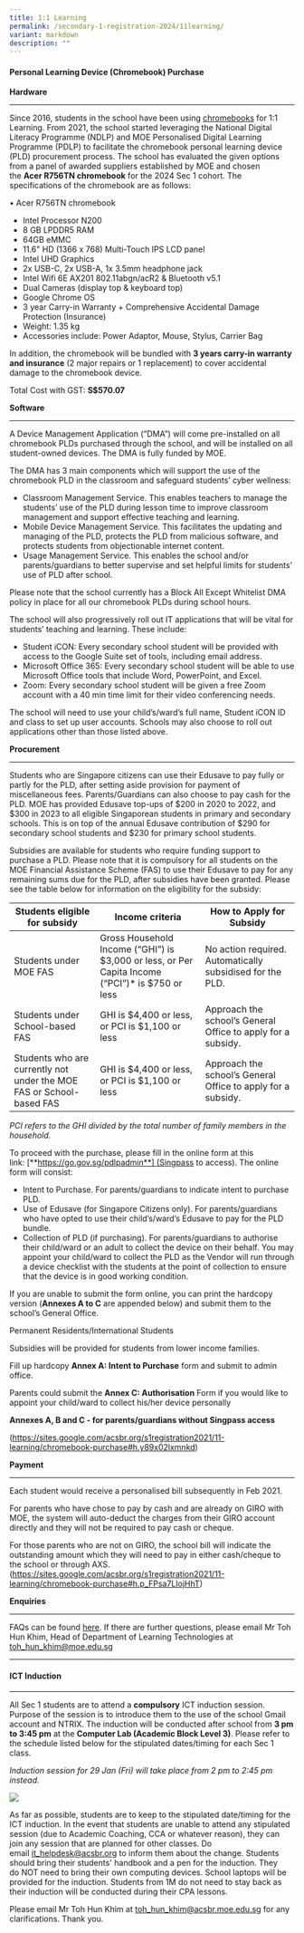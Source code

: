 ```yaml
---
title: 1:1 Learning
permalink: /secondary-1-registration-2024/11learning/
variant: markdown
description: ""
---
```

#### **Personal Learning Device (Chromebook) Purchase** #####

**Hardware**

----------------------------------------------------
Since 2016, students in the school have been using [chromebooks](https://www.google.com/chromebook/) for 1:1 Learning. From 2021, the school started leveraging the National Digital Literacy Programme (NDLP) and MOE Personalised Digital Learning Programme (PDLP) to facilitate the chromebook personal learning device (PLD) procurement process. The school has evaluated the given options from a panel of awarded suppliers established by MOE and chosen the **Acer R756TN chromebook** for the 2024 Sec 1 cohort. The specifications of the chromebook are as follows:


•	Acer R756TN chromebook
* Intel Processor N200 
* 8 GB LPDDR5 RAM
* 64GB eMMC
* 11.6" HD (1366 x 768) Multi-Touch IPS LCD panel		
* Intel UHD Graphics
* 2x USB-C, 2x USB-A, 1x 3.5mm headphone jack		
* Intel Wifi 6E AX201 802.11abgn/acR2 & Bluetooth v5.1		
* Dual Cameras (display top & keyboard top)
* Google Chrome OS
* 3 year Carry-in Warranty + Comprehensive Accidental Damage Protection (Insurance)
* Weight: 1.35 kg
* Accessories include: Power Adaptor, Mouse, Stylus, Carrier Bag
    

In addition, the chromebook will be bundled with **3 years carry-in warranty and insurance** (2 major repairs or 1 replacement) to cover accidental damage to the chromebook device.

Total Cost with GST: **S$570.07**


**Software**


--------------------------------------------------------------------------------------------------------------------------

A Device Management Application (“DMA”) will come pre-installed on all chromebook PLDs purchased through the school, and will be installed on all student-owned devices. The DMA is fully funded by MOE.

The DMA has 3 main components which will support the use of the chromebook PLD in the classroom and safeguard students’ cyber wellness:
*  Classroom Management Service. This enables teachers to manage the students’ use of the PLD during lesson time to improve classroom management and support effective teaching and learning.
*  Mobile Device Management Service. This facilitates the updating and managing of the PLD, protects the PLD from malicious software, and protects students from objectionable internet content.
*  Usage Management Service. This enables the school and/or parents/guardians to better supervise and set helpful limits for students’ use of PLD after school.

Please note that the school currently has a Block All Except Whitelist DMA policy in place for all our chromebook PLDs during school hours.

The school will also progressively roll out IT applications that will be vital for students’ teaching and learning. These include: 
* Student iCON: Every secondary school student will be provided with access to the Google Suite set of tools, including email address.
*	Microsoft Office 365: Every secondary school student will be able to use Microsoft Office tools that include Word, PowerPoint, and Excel. 
*	Zoom: Every secondary school student will be given a free Zoom account with a 40 min time limit for their video conferencing needs.  

The school will need to use your child’s/ward’s full name, Student iCON ID and class to set up user accounts. Schools may also choose to roll out applications other than those listed above.


**Procurement**


---------------------------------------------------------------------------------------------------------------------------


Students who are Singapore citizens can use their Edusave to pay fully or partly for the PLD, after setting aside provision for payment of miscellaneous fees. Parents/Guardians can also choose to pay cash for the PLD. MOE has provided Edusave top-ups of $200 in 2020 to 2022, and $300 in 2023 to all eligible Singaporean students in primary and secondary schools. This is on top of the annual Edusave contribution of $290 for secondary school students and $230 for primary school students.

Subsidies are available for students who require funding support to purchase a PLD. Please note that it is compulsory for all students on the MOE Financial Assistance Scheme (FAS) to use their Edusave to pay for any remaining sums due for the PLD, after subsidies have been granted. Please see the table below for information on the eligibility for the subsidy:



| Students eligible for subsidy | Income criteria | How to Apply for Subsidy |
| -------- | -------- | -------- |
| Students under MOE FAS | Gross Household Income (“GHI”) is $3,000 or less, or Per Capita Income (“PCI”)* is $750 or less | No action required. Automatically subsidised for the PLD.    |
| Students under School-based FAS | GHI is $4,400 or less, or PCI is $1,100 or less | Approach the school’s General Office to apply for a subsidy. |
 | Students who are currently not under the MOE FAS or School-based FAS | GHI is $4,400 or less, or PCI is $1,100 or less | Approach the school’s General Office to apply for a subsidy. |

*PCI refers to the GHI divided by the total number of family members in the household.*




To proceed with the purchase, please fill in the online form at this link: [**https://go.gov.sg/pdlpadmin**] (Singpass to access). The online form will consist:

*   Intent to Purchase. For parents/guardians to indicate intent to purchase PLD.
*   Use of Edusave (for Singapore Citizens only). For parents/guardians who have opted to use their child’s/ward’s Edusave to pay for the PLD bundle.
*   Collection of PLD (if purchasing). For parents/guardians to authorise their child/ward or an adult to collect the device on their behalf. You may appoint your child/ward to collect the PLD as the Vendor will run through a device checklist with the students at the point of collection to ensure that the device is in good working condition.
    

If you are unable to submit the form online, you can print the hardcopy version (**Annexes A to C** are appended below) and submit them to the school’s General Office.

  

Permanent Residents/International Students

Subsidies will be provided for students from lower income families.

Fill up hardcopy **Annex A: Intent to Purchase** form and submit to admin office.

Parents could submit the **Annex C: Authorisation** Form if you would like to appoint your child/ward to collect his/her device personally

**Annexes A, B and C - for parents/guardians without Singpass access**

(https://sites.google.com/acsbr.org/s1registration2021/11-learning/chromebook-purchase#h.y89x02lxmnkd)

**Payment**

-----------------------------------------------------------------------------------------------------------------------

Each student would receive a personalised bill subsequently in Feb 2021.

For parents who have chose to pay by cash and are already on GIRO with MOE, the system will auto-deduct the charges from their GIRO account directly and they will not be required to pay cash or cheque.

For those parents who are not on GIRO, the school bill will indicate the outstanding amount which they will need to pay in either cash/cheque to the school or through AXS.
(https://sites.google.com/acsbr.org/s1registration2021/11-learning/chromebook-purchase#h.p_FPsa7LIojHhT)

**Enquiries**


---------------------------------------------------------------------------------------------------------------------------

FAQs can be found [here](https://go.gov.sg/acsbr-chromebook-faq). If there are further questions, please email Mr Toh Hun Khim, Head of Department of Learning Technologies at [toh\_hun\_khim@moe.edu.sg](mailto:toh_hun_khim@moe.edu.sg)

--------------------------------------------------------------------------------------------------------------------------------------

#### **ICT Induction** ####

--------------------------------------------------------------------------------------------------------------------------------------

All Sec 1 students are to attend a **compulsory** ICT induction session. Purpose of the session is to introduce them to the use of the school Gmail account and NTRIX. The induction will be conducted after school from **3 pm to 3:45 pm** at the **Computer Lab (Academic Block Level 3)**. Please refer to the schedule listed below for the stipulated dates/timing for each Sec 1 class.

_Induction session for 29 Jan (Fri) will take place from 2 pm to 2:45 pm instead._

![](https://lh3.googleusercontent.com/i7k7YmX3Eg8xc_1LHCcZ6G4Vy0Zl4BQqtXaXutkx-12E1USLQbyU6UnoBi0ns4qkgDrxp83U0E_hjTeGdVPQ9Dg1Yh4lS3y_9SU3cSyNaOyUq3ZbqqYLk9MePhQgECw3ww=w1280)

As far as possible, students are to keep to the stipulated date/timing for the ICT induction. In the event that students are unable to attend any stipulated session (due to Academic Coaching, CCA or whatever reason), they can join any session that are planned for other classes. Do email [it\_helpdesk@acsbr.org](mailto:it_helpdesk@acsbr.org) to inform them about the change. Students should bring their students' handbook and a pen for the induction. They do NOT need to bring their own computing devices. School laptops will be provided for the induction. Students from 1M do not need to stay back as their induction will be conducted during their CPA lessons.

Please email Mr Toh Hun Khim at [toh\_hun\_khim@acsbr.moe.edu.sg](mailto:toh_hun_khim@acsbr.moe.edu.sg) for any clarifications. Thank you.